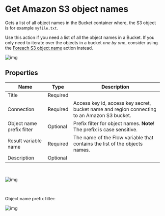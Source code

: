 # Get Amazon S3 object names

Gets a list of all object names in the Bucket container where, the S3 object is for example `myfile.txt`.

Use this action if you need a list of all the object names in a Bucket. If you only need to iterate over the objects in a bucket _one by one_, consider using the [Foreach S3 object name](foreach-s3object-name.md) action instead.

![img](https://profitbasedocs.blob.core.windows.net/flowimages/bucket3.png)


## Properties

| Name             | Type      |Description                                             |
|------------------|-----------|--------------------------------------------------------|
| Title            | Required  |      |
| Connection       | Required  | Access key id, access key secret, bucket name and region connecting to an Amazon S3 bucket.       |
| Object name prefix filter       | Optional  | Prefix filter for object names. **Note!** The prefix is case sensitive.  |
| Result variable name | Required | The name of the Flow variable that contains the list of the objects names. |
| Description | Optional | |

<br/>

![img](https://profitbasedocs.blob.core.windows.net/flowimages/bucket2.png)

<br/>

Object name prefix filter:

![img](https://profitbasedocs.blob.core.windows.net/flowimages/bucket4.png)


